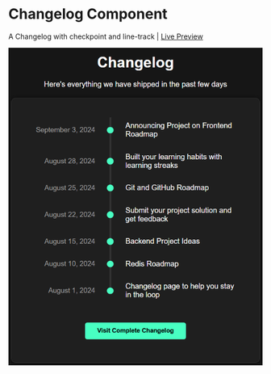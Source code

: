 # Changelog Component
A Changelog with checkpoint and line-track | [Live Preview](https://reyfaldy.github.io/roadmap.sh-fe-projects/04-Changelog%20Component/)

![Changelog Component](./changelog-component.png)
